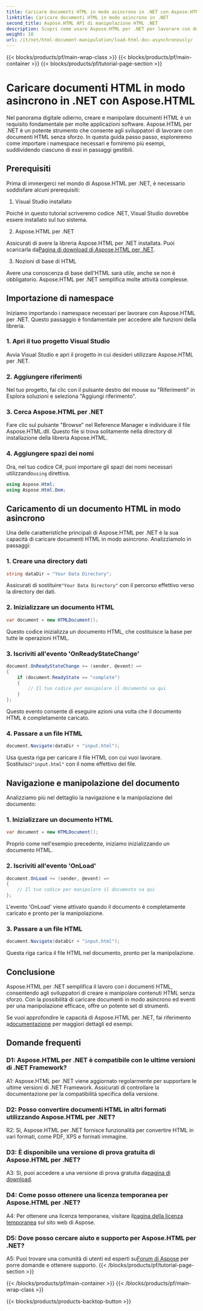 ```yaml
---
title: Caricare documenti HTML in modo asincrono in .NET con Aspose.HTML
linktitle: Caricare documenti HTML in modo asincrono in .NET
second_title: Aspose.HTML API di manipolazione HTML .NET
description: Scopri come usare Aspose.HTML per .NET per lavorare con documenti HTML. Guida passo passo con esempi e FAQ per sviluppatori.
weight: 10
url: /it/net/html-document-manipulation/load-html-doc-asynchronously/
---
```


{{< blocks/products/pf/main-wrap-class >}}
{{< blocks/products/pf/main-container >}}
{{< blocks/products/pf/tutorial-page-section >}}

# Caricare documenti HTML in modo asincrono in .NET con Aspose.HTML


Nel panorama digitale odierno, creare e manipolare documenti HTML è un requisito fondamentale per molte applicazioni software. Aspose.HTML per .NET è un potente strumento che consente agli sviluppatori di lavorare con documenti HTML senza sforzo. In questa guida passo passo, esploreremo come importare i namespace necessari e forniremo più esempi, suddividendo ciascuno di essi in passaggi gestibili.

## Prerequisiti

Prima di immergerci nel mondo di Aspose.HTML per .NET, è necessario soddisfare alcuni prerequisiti:

1. Visual Studio installato

Poiché in questo tutorial scriveremo codice .NET, Visual Studio dovrebbe essere installato sul tuo sistema.

2. Aspose.HTML per .NET

 Assicurati di avere la libreria Aspose.HTML per .NET installata. Puoi scaricarla da[Pagina di download di Aspose.HTML per .NET](https://releases.aspose.com/html/net/).

3. Nozioni di base di HTML

Avere una conoscenza di base dell'HTML sarà utile, anche se non è obbligatorio. Aspose.HTML per .NET semplifica molte attività complesse.

## Importazione di namespace

Iniziamo importando i namespace necessari per lavorare con Aspose.HTML per .NET. Questo passaggio è fondamentale per accedere alle funzioni della libreria.

### 1. Apri il tuo progetto Visual Studio

Avvia Visual Studio e apri il progetto in cui desideri utilizzare Aspose.HTML per .NET.

### 2. Aggiungere riferimenti

Nel tuo progetto, fai clic con il pulsante destro del mouse su "Riferimenti" in Esplora soluzioni e seleziona "Aggiungi riferimento".

### 3. Cerca Aspose.HTML per .NET

Fare clic sul pulsante "Browse" nel Reference Manager e individuare il file Aspose.HTML.dll. Questo file si trova solitamente nella directory di installazione della libreria Aspose.HTML.

### 4. Aggiungere spazi dei nomi

 Ora, nel tuo codice C#, puoi importare gli spazi dei nomi necessari utilizzando`using` direttiva.

```csharp
using Aspose.Html;
using Aspose.Html.Dom;
```

## Caricamento di un documento HTML in modo asincrono

Una delle caratteristiche principali di Aspose.HTML per .NET è la sua capacità di caricare documenti HTML in modo asincrono. Analizziamolo in passaggi:

### 1. Creare una directory dati

```csharp
string dataDir = "Your Data Directory";
```

 Assicurati di sostituire`"Your Data Directory"` con il percorso effettivo verso la directory dei dati.

### 2. Inizializzare un documento HTML

```csharp
var document = new HTMLDocument();
```

Questo codice inizializza un documento HTML, che costituisce la base per tutte le operazioni HTML.

### 3. Iscriviti all'evento 'OnReadyStateChange'

```csharp
document.OnReadyStateChange += (sender, @event) =>
{
    if (document.ReadyState == "complete")
    {
        // Il tuo codice per manipolare il documento va qui
    }
};
```

Questo evento consente di eseguire azioni una volta che il documento HTML è completamente caricato.

### 4. Passare a un file HTML

```csharp
document.Navigate(dataDir + "input.html");
```

 Usa questa riga per caricare il file HTML con cui vuoi lavorare. Sostituisci`"input.html"` con il nome effettivo del file.

## Navigazione e manipolazione del documento

Analizziamo più nel dettaglio la navigazione e la manipolazione del documento:

### 1. Inizializzare un documento HTML

```csharp
var document = new HTMLDocument();
```

Proprio come nell'esempio precedente, iniziamo inizializzando un documento HTML.

### 2. Iscriviti all'evento 'OnLoad'

```csharp
document.OnLoad += (sender, @event) =>
{
    // Il tuo codice per manipolare il documento va qui
};
```

L'evento 'OnLoad' viene attivato quando il documento è completamente caricato e pronto per la manipolazione.

### 3. Passare a un file HTML

```csharp
document.Navigate(dataDir + "input.html");
```

Questa riga carica il file HTML nel documento, pronto per la manipolazione.

## Conclusione

Aspose.HTML per .NET semplifica il lavoro con i documenti HTML, consentendo agli sviluppatori di creare e manipolare contenuti HTML senza sforzo. Con la possibilità di caricare documenti in modo asincrono ed eventi per una manipolazione efficace, offre un potente set di strumenti.

 Se vuoi approfondire le capacità di Aspose.HTML per .NET, fai riferimento a[documentazione](https://reference.aspose.com/html/net/) per maggiori dettagli ed esempi.

## Domande frequenti

### D1: Aspose.HTML per .NET è compatibile con le ultime versioni di .NET Framework?

A1: Aspose.HTML per .NET viene aggiornato regolarmente per supportare le ultime versioni di .NET Framework. Assicurati di controllare la documentazione per la compatibilità specifica della versione.

### D2: Posso convertire documenti HTML in altri formati utilizzando Aspose.HTML per .NET?

R2: Sì, Aspose.HTML per .NET fornisce funzionalità per convertire HTML in vari formati, come PDF, XPS e formati immagine.

### D3: È disponibile una versione di prova gratuita di Aspose.HTML per .NET?

 A3: Sì, puoi accedere a una versione di prova gratuita da[pagina di download](https://releases.aspose.com/).

### D4: Come posso ottenere una licenza temporanea per Aspose.HTML per .NET?

 A4: Per ottenere una licenza temporanea, visitare il[pagina della licenza temporanea](https://purchase.aspose.com/temporary-license/) sul sito web di Aspose.

### D5: Dove posso cercare aiuto e supporto per Aspose.HTML per .NET?

 A5: Puoi trovare una comunità di utenti ed esperti su[Forum di Aspose](https://forum.aspose.com/) per porre domande e ottenere supporto.
{{< /blocks/products/pf/tutorial-page-section >}}

{{< /blocks/products/pf/main-container >}}
{{< /blocks/products/pf/main-wrap-class >}}

{{< blocks/products/products-backtop-button >}}
